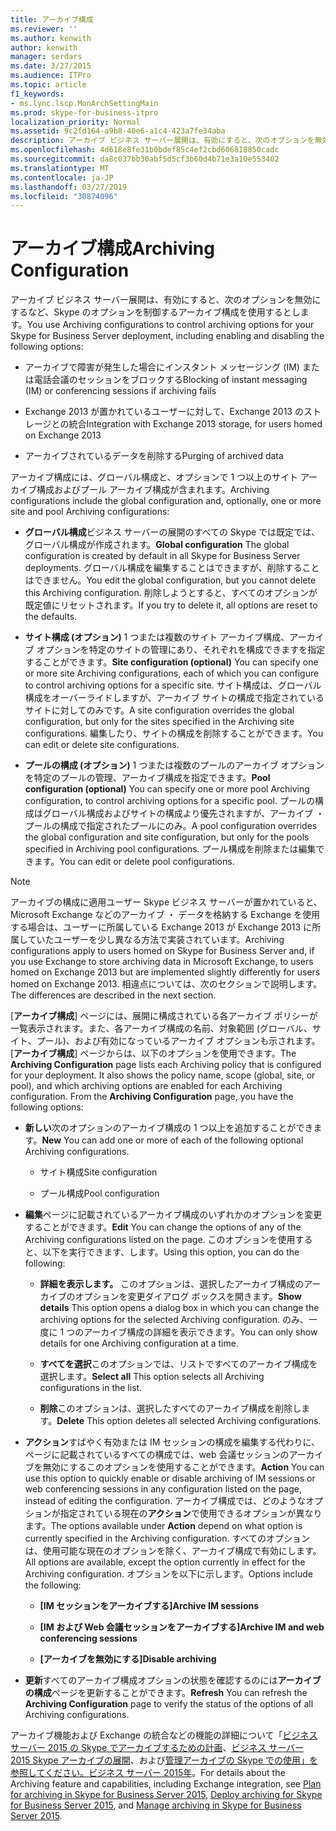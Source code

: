 ```yaml
---
title: アーカイブ構成
ms.reviewer: ''
ms.author: kenwith
author: kenwith
manager: serdars
ms.date: 3/27/2015
ms.audience: ITPro
ms.topic: article
f1_keywords:
- ms.lync.lscp.MonArchSettingMain
ms.prod: skype-for-business-itpro
localization_priority: Normal
ms.assetid: 9c2fd164-a9b8-40e6-a1c4-423a7fe34aba
description: アーカイブ ビジネス サーバー展開は、有効にすると、次のオプションを無効にするなど、Skype のオプションを制御するアーカイブ構成を使用するとします。
ms.openlocfilehash: 4d618e8fe31b0bdef85c4ef2cbd606818850cadc
ms.sourcegitcommit: da8c037bb30abf5d5cf3b60d4b71e3a10e553402
ms.translationtype: MT
ms.contentlocale: ja-JP
ms.lasthandoff: 03/27/2019
ms.locfileid: "30874096"
---
```

# <a name="archiving-configuration"></a><span data-ttu-id="ee093-103">アーカイブ構成</span><span class="sxs-lookup"><span data-stu-id="ee093-103">Archiving Configuration</span></span>
 
<span data-ttu-id="ee093-104">アーカイブ ビジネス サーバー展開は、有効にすると、次のオプションを無効にするなど、Skype のオプションを制御するアーカイブ構成を使用するとします。</span><span class="sxs-lookup"><span data-stu-id="ee093-104">You use Archiving configurations to control archiving options for your Skype for Business Server deployment, including enabling and disabling the following options:</span></span>
  
- <span data-ttu-id="ee093-105">アーカイブで障害が発生した場合にインスタント メッセージング (IM) または電話会議のセッションをブロックする</span><span class="sxs-lookup"><span data-stu-id="ee093-105">Blocking of instant messaging (IM) or conferencing sessions if archiving fails</span></span>
    
- <span data-ttu-id="ee093-106">Exchange 2013 が置かれているユーザーに対して、Exchange 2013 のストレージとの統合</span><span class="sxs-lookup"><span data-stu-id="ee093-106">Integration with Exchange 2013 storage, for users homed on Exchange 2013</span></span>
    
- <span data-ttu-id="ee093-107">アーカイブされているデータを削除する</span><span class="sxs-lookup"><span data-stu-id="ee093-107">Purging of archived data</span></span>
    
<span data-ttu-id="ee093-108">アーカイブ構成には、グローバル構成と、オプションで 1 つ以上のサイト アーカイブ構成およびプール アーカイブ構成が含まれます。</span><span class="sxs-lookup"><span data-stu-id="ee093-108">Archiving configurations include the global configuration and, optionally, one or more site and pool Archiving configurations:</span></span>
  
- <span data-ttu-id="ee093-109">**グローバル構成**ビジネス サーバーの展開のすべての Skype では既定では、グローバル構成が作成されます。</span><span class="sxs-lookup"><span data-stu-id="ee093-109">**Global configuration** The global configuration is created by default in all Skype for Business Server deployments.</span></span> <span data-ttu-id="ee093-110">グローバル構成を編集することはできますが、削除することはできません。</span><span class="sxs-lookup"><span data-stu-id="ee093-110">You edit the global configuration, but you cannot delete this Archiving configuration.</span></span> <span data-ttu-id="ee093-111">削除しようとすると、すべてのオプションが既定値にリセットされます。</span><span class="sxs-lookup"><span data-stu-id="ee093-111">If you try to delete it, all options are reset to the defaults.</span></span>
    
- <span data-ttu-id="ee093-112">**サイト構成 (オプション)** 1 つまたは複数のサイト アーカイブ構成、アーカイブ オプションを特定のサイトの管理にあり、それぞれを構成できますを指定することができます。</span><span class="sxs-lookup"><span data-stu-id="ee093-112">**Site configuration (optional)** You can specify one or more site Archiving configurations, each of which you can configure to control archiving options for a specific site.</span></span> <span data-ttu-id="ee093-113">サイト構成は、グローバル構成をオーバーライドしますが、アーカイブ サイトの構成で指定されているサイトに対してのみです。</span><span class="sxs-lookup"><span data-stu-id="ee093-113">A site configuration overrides the global configuration, but only for the sites specified in the Archiving site configurations.</span></span> <span data-ttu-id="ee093-114">編集したり、サイトの構成を削除することができます。</span><span class="sxs-lookup"><span data-stu-id="ee093-114">You can edit or delete site configurations.</span></span>
    
- <span data-ttu-id="ee093-115">**プールの構成 (オプション)** 1 つまたは複数のプールのアーカイブ オプションを特定のプールの管理、アーカイブ構成を指定できます。</span><span class="sxs-lookup"><span data-stu-id="ee093-115">**Pool configuration (optional)** You can specify one or more pool Archiving configuration, to control archiving options for a specific pool.</span></span> <span data-ttu-id="ee093-116">プールの構成はグローバル構成およびサイトの構成より優先されますが、アーカイブ ・ プールの構成で指定されたプールにのみ。</span><span class="sxs-lookup"><span data-stu-id="ee093-116">A pool configuration overrides the global configuration and site configuration, but only for the pools specified in Archiving pool configurations.</span></span> <span data-ttu-id="ee093-117">プール構成を削除または編集できます。</span><span class="sxs-lookup"><span data-stu-id="ee093-117">You can edit or delete pool configurations.</span></span>
    
> [!NOTE]
> <span data-ttu-id="ee093-118">アーカイブの構成に適用ユーザー Skype ビジネス サーバーが置かれていると、Microsoft Exchange などのアーカイブ ・ データを格納する Exchange を使用する場合は、ユーザーに所属している Exchange 2013 が Exchange 2013 に所属していたユーザーを少し異なる方法で実装されています。</span><span class="sxs-lookup"><span data-stu-id="ee093-118">Archiving configurations apply to users homed on Skype for Business Server and, if you use Exchange to store archiving data in Microsoft Exchange, to users homed on Exchange 2013 but are implemented slightly differently for users homed on Exchange 2013.</span></span> <span data-ttu-id="ee093-119">相違点については、次のセクションで説明します。</span><span class="sxs-lookup"><span data-stu-id="ee093-119">The differences are described in the next section.</span></span> 
  
<span data-ttu-id="ee093-p105">[**アーカイブ構成**] ページには、展開に構成されている各アーカイブ ポリシーが一覧表示されます。また、各アーカイブ構成の名前、対象範囲 (グローバル、サイト、プール)、および有効になっているアーカイブ オプションも示されます。[**アーカイブ構成**] ページからは、以下のオプションを使用できます。</span><span class="sxs-lookup"><span data-stu-id="ee093-p105">The **Archiving Configuration** page lists each Archiving policy that is configured for your deployment. It also shows the policy name, scope (global, site, or pool), and which archiving options are enabled for each Archiving configuration. From the **Archiving Configuration** page, you have the following options:</span></span>
- <span data-ttu-id="ee093-123">**新しい**次のオプションのアーカイブ構成の 1 つ以上を追加することができます。</span><span class="sxs-lookup"><span data-stu-id="ee093-123">**New** You can add one or more of each of the following optional Archiving configurations.</span></span>
    
  - <span data-ttu-id="ee093-124">サイト構成</span><span class="sxs-lookup"><span data-stu-id="ee093-124">Site configuration</span></span>
    
  - <span data-ttu-id="ee093-125">プール構成</span><span class="sxs-lookup"><span data-stu-id="ee093-125">Pool configuration</span></span>
    
- <span data-ttu-id="ee093-126">**編集**ページに記載されているアーカイブ構成のいずれかのオプションを変更することができます。</span><span class="sxs-lookup"><span data-stu-id="ee093-126">**Edit** You can change the options of any of the Archiving configurations listed on the page.</span></span> <span data-ttu-id="ee093-127">このオプションを使用すると、以下を実行できます、します。</span><span class="sxs-lookup"><span data-stu-id="ee093-127">Using this option, you can do the following:</span></span>
    
  - <span data-ttu-id="ee093-128">**詳細を表示します。** このオプションは、選択したアーカイブ構成のアーカイブのオプションを変更ダイアログ ボックスを開きます。</span><span class="sxs-lookup"><span data-stu-id="ee093-128">**Show details** This option opens a dialog box in which you can change the archiving options for the selected Archiving configuration.</span></span> <span data-ttu-id="ee093-129">のみ、一度に 1 つのアーカイブ構成の詳細を表示できます。</span><span class="sxs-lookup"><span data-stu-id="ee093-129">You can only show details for one Archiving configuration at a time.</span></span>
    
  - <span data-ttu-id="ee093-130">**すべてを選択**このオプションでは、リストですべてのアーカイブ構成を選択します。</span><span class="sxs-lookup"><span data-stu-id="ee093-130">**Select all** This option selects all Archiving configurations in the list.</span></span>
    
  - <span data-ttu-id="ee093-131">**削除**このオプションは、選択したすべてのアーカイブ構成を削除します。</span><span class="sxs-lookup"><span data-stu-id="ee093-131">**Delete** This option deletes all selected Archiving configurations.</span></span>
    
- <span data-ttu-id="ee093-132">**アクション**すばやく有効または IM セッションの構成を編集する代わりに、ページに記載されているすべての構成では、web 会議セッションのアーカイブを無効にするこのオプションを使用することができます。</span><span class="sxs-lookup"><span data-stu-id="ee093-132">**Action** You can use this option to quickly enable or disable archiving of IM sessions or web conferencing sessions in any configuration listed on the page, instead of editing the configuration.</span></span> <span data-ttu-id="ee093-133">アーカイブ構成では、どのようなオプションが指定されている現在の**アクション**で使用できるオプションが異なります。</span><span class="sxs-lookup"><span data-stu-id="ee093-133">The options available under **Action** depend on what option is currently specified in the Archiving configuration.</span></span> <span data-ttu-id="ee093-134">すべてのオプションは、使用可能な現在のオプションを除く、アーカイブ構成で有効にします。</span><span class="sxs-lookup"><span data-stu-id="ee093-134">All options are available, except the option currently in effect for the Archiving configuration.</span></span> <span data-ttu-id="ee093-135">オプションを以下に示します。</span><span class="sxs-lookup"><span data-stu-id="ee093-135">Options include the following:</span></span>
    
  - <span data-ttu-id="ee093-136">**[IM セッションをアーカイブする]**</span><span class="sxs-lookup"><span data-stu-id="ee093-136">**Archive IM sessions**</span></span>
    
  - <span data-ttu-id="ee093-137">**[IM および Web 会議セッションをアーカイブする]**</span><span class="sxs-lookup"><span data-stu-id="ee093-137">**Archive IM and web conferencing sessions**</span></span>
    
  - <span data-ttu-id="ee093-138">**[アーカイブを無効にする]**</span><span class="sxs-lookup"><span data-stu-id="ee093-138">**Disable archiving**</span></span>
    
- <span data-ttu-id="ee093-139">**更新**すべてのアーカイブ構成オプションの状態を確認するのには**アーカイブの構成**ページを更新することができます。</span><span class="sxs-lookup"><span data-stu-id="ee093-139">**Refresh** You can refresh the **Archiving Configuration** page to verify the status of the options of all Archiving configurations.</span></span>
    
<span data-ttu-id="ee093-140">アーカイブ機能および Exchange の統合などの機能の詳細について「[ビジネス サーバー 2015 の Skype でアーカイブするための計画](../../plan-your-deployment/archiving/archiving.md)、[ビジネス サーバー 2015 Skype アーカイブの展開](../../deploy/deploy-archiving/deploy-archiving.md)、および[管理アーカイブの Skype での使用」を参照してください。ビジネス サーバー 2015年](../../manage/archiving/archiving.md)。</span><span class="sxs-lookup"><span data-stu-id="ee093-140">For details about the Archiving feature and capabilities, including Exchange integration, see [Plan for archiving in Skype for Business Server 2015](../../plan-your-deployment/archiving/archiving.md), [Deploy archiving for Skype for Business Server 2015](../../deploy/deploy-archiving/deploy-archiving.md), and [Manage archiving in Skype for Business Server 2015](../../manage/archiving/archiving.md).</span></span>

